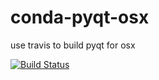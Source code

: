 # conda-pyqt-osx
use travis to build pyqt for osx

[![Build Status](https://travis-ci.org/haasad/conda-pyqt-osx.svg?branch=master)](https://travis-ci.org/haasad/conda-pyqt-osx)
